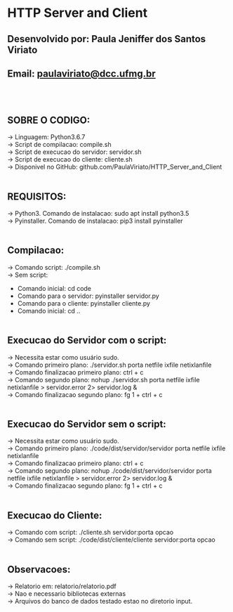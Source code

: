 # HTTP Server and Client

## Desenvolvido por: Paula Jeniffer dos Santos Viriato
## Email: paulaviriato@dcc.ufmg.br
<br><br>
## SOBRE O CODIGO:
-> Linguagem: Python3.6.7<br>
-> Script de compilacao: compile.sh<br>
-> Script de execucao do servidor: servidor.sh<br>
-> Script de execucao do cliente: cliente.sh<br>
-> Disponivel no GitHub: github.com/PaulaViriato/HTTP_Server_and_Client<br>
<br>
## REQUISITOS:
-> Python3. Comando de instalacao: sudo apt install python3.5<br>
-> Pyinstaller. Comando de instalacao: pip3 install pyinstaller<br>
<br>
## Compilacao:
-> Comando script: ./compile.sh<br>
-> Sem script:<br>
   - Comando inicial: cd code
   - Comando para o servidor: pyinstaller servidor.py
   - Comando para o cliente: pyinstaller cliente.py
   - Comando inicial: cd ..
<br><br>
## Execucao do Servidor com o script:
-> Necessita estar como usuário sudo.<br>
-> Comando primeiro plano: ./servidor.sh porta netfile ixfile netixlanfile<br>
-> Comando finalizacao primeiro plano: ctrl + c<br>
-> Comando segundo plano: nohup ./servidor.sh porta netfile ixfile netixlanfile > servidor.error 2> servidor.log &<br>
-> Comando finalizacao segundo plano: fg 1 + ctrl + c<br>
<br>
## Execucao do Servidor sem o script:
-> Necessita estar como usuário sudo.<br>
-> Comando primeiro plano: ./code/dist/servidor/servidor porta netfile ixfile netixlanfile<br>
-> Comando finalizacao primeiro plano: ctrl + c<br>
-> Comando segundo plano: nohup ./code/dist/servidor/servidor porta netfile ixfile netixlanfile > servidor.error 2> servidor.log &<br>
-> Comando finalizacao segundo plano: fg 1 + ctrl + c<br>
<br>
## Execucao do Cliente:
-> Comando com script: ./cliente.sh servidor:porta opcao<br>
-> Comando sem script: ./code/dist/cliente/cliente servidor:porta opcao<br>
<br>
## Observacoes:
-> Relatorio em: relatorio/relatorio.pdf<br>
-> Nao e necessario bibliotecas externas<br>
-> Arquivos do banco de dados testado estao no diretorio input.
